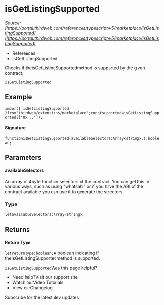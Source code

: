 # isGetListingSupported

*Source: [https://portal.thirdweb.com/references/typescript/v5/marketplace/isGetListingSupported](https://portal.thirdweb.com/references/typescript/v5/marketplace/isGetListingSupported)*

* References
* isGetListingSupported

Checks if theisGetListingSupportedmethod is supported by the given contract.

`isGetListingSupported`
## Example

`import{ isGetListingSupported }from"thirdweb/extensions/marketplace";constsupported=isGetListingSupported(["0x..."]);`
#### Signature

`functionisGetListingSupported(availableSelectors:Array<string>,):boolean;`
## Parameters

#### availableSelectors

An array of 4byte function selectors of the contract. You can get this in various ways, such as using "whatsabi" or if you have the ABI of the contract available you can use it to generate the selectors.

### Type

`letavailableSelectors:Array<string>;`
## Returns

#### Return Type

`letreturnType:boolean;`A boolean indicating if theisGetListingSupportedmethod is supported.

`isGetListingSupported`Was this page helpful?

* Need help?Visit our support site
* Watch ourVideo Tutorials
* View ourChangelog

Subscribe for the latest dev updates

